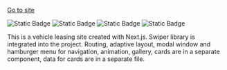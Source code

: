 [Go to site](https://lease-cars-henna.vercel.app/)

![Static Badge](https://img.shields.io/badge/next-js) ![Static Badge](https://img.shields.io/badge/html-scss) ![Static Badge](https://img.shields.io/badge/scss-html) ![Static Badge](https://img.shields.io/badge/jsx-html?logoColor=yellow)




This is a vehicle leasing site created with Next.js. Swiper library is integrated into the project. Routing, adaptive layout, modal window and hamburger menu for navigation, animation, gallery, cards are in a separate component, data for cards are in a separate file.
